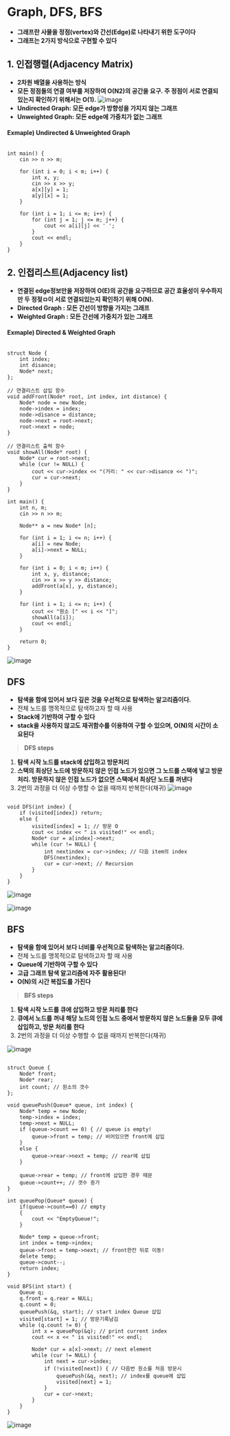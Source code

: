 Graph, DFS, BFS
================
* **그래프란 사물을 정점(vertex)와 간선(Edge)로 나타내기 위한 도구이다**
* **그래프는 2가지 방식으로 구현할 수 있다**
## 1. 인접행렬(Adjacency Matrix)
* **2차원 배열을 사용하는 방식**
* **모든 정점들의 연결 여부를 저장하여 O(N2)의 공간을 요구. 주 정점이 서로 연결되있는지 확인하기 위해서는 O(1).**
![image](https://user-images.githubusercontent.com/50229148/108811059-de2c2280-75ef-11eb-83fe-869752c05edb.png)
* **Undirected Graph: 모든 edge가 방향성을 가지지 않는 그래프**
* **Unweighted Graph: 모든 edge에 가중치가 없는 그래프**
#### Exmaple) Undirected & Unweighted Graph
<pre><code>
int main() {
	cin >> n >> m;

	for (int i = 0; i < m; i++) {
		int x, y;
		cin >> x >> y;
		a[x][y] = 1;
		a[y][x] = 1;
	}

	for (int i = 1; i <= m; i++) {
		for (int j = 1; j <= m; j++) {
			cout << a[i][j] << ' ';
		}
		cout << endl;
	}
}</code></pre>

## 2. 인접리스트(Adjacency list)
* **연결된 edge정보만을 저장하여 O(E)의 공간을 요구하므로 공간 효율성이 우수하지만 두 정젖ㅁ이 서로 연결되있는지 확인하기 위해 O(N).**
* **Directed Graph : 모든 간선이 방향을 가지는 그래프**
* **Weighted Graph : 모든 간선에 가중치가 있는 그래프**
#### Exmaple) Directed & Weighted Graph
<pre><code>
struct Node {
	int index;
	int disance;
	Node* next;
};

// 연결리스트 삽입 함수
void addFront(Node* root, int index, int distance) { 
	Node* node = new Node;
	node->index = index;
	node->disance = distance;
	node->next = root->next;
	root->next = node;
}

// 연결리스트 출력 함수
void showAll(Node* root) {
	Node* cur = root->next;
	while (cur != NULL) {
		cout << cur->index << "(거리: " << cur->disance << ")";
		cur = cur->next;
	}
}

int main() {
	int n, m;
	cin >> n >> m;

	Node** a = new Node* [n];

	for (int i = 1; i <= n; i++) {
		a[i] = new Node;
		a[i]->next = NULL;
	}

	for (int i = 0; i < m; i++) {
		int x, y, distance;
		cin >> x >> y >> distance;
		addFront(a[x], y, distance);
	}

	for (int i = 1; i <= n; i++) {
		cout << "원소 [" << i << "]";
		showAll(a[i]);
		cout << endl;
	}

	return 0;
}</code></pre>
![image](https://user-images.githubusercontent.com/50229148/108811047-d79dab00-75ef-11eb-8fd7-950e9370d6de.png)
## DFS
* **탐색을 함에 있어서 보다 깊은 것을 우선적으로 탐색하는 알고리즘이다.**
* 전체 노드를 맹목적으로 탐색하고자 할 때 사용
* **Stack에 기반하여 구할 수 있다**
* **stack을 사용하지 않고도 재귀함수를 이용하여 구할 수 있으며, O(N)의 시간이 소요된다**
> **DFS steps**
1) **탐색 시작 노드를 stack에 삽입하고 방문처리**
2) **스택의 최상단 노드에 방문하지 않은 인접 노드가 있으면 그 노드를 스택에 넣고 방문처리. 방문하지 않은 인접 노드가 없으면 스택에서 최상단 노드를 꺼낸다**
3) 2번의 과정을 더 이상 수행할 수 없을 때까지 반복한다(재귀)
![image](https://user-images.githubusercontent.com/50229148/108818549-e63e8f00-75fc-11eb-9ea7-d235132f18fb.png)
<pre><code>
void DFS(int index) { 
	if (visited[index]) return;
	else {
		visited[index] = 1; // 방문 O
		cout << index << " is visited!" << endl;
		Node* cur = a[index]->next; 
		while (cur != NULL) {
			int nextindex = cur->index; // 다음 item의 index
			DFS(nextindex);
			cur = cur->next; // Recursion
		}
	}
} </code></pre>
![image](https://user-images.githubusercontent.com/50229148/108818158-56004a00-75fc-11eb-9d0b-4c1ab77aabff.png)

![image](https://user-images.githubusercontent.com/50229148/108818018-20f3f780-75fc-11eb-84d1-893db093e0c8.png)

## BFS
* **탐색을 함에 있어서 보다 너비를 우선적으로 탐색하는 알고리즘이다.**
* 전체 노드를 맹목적으로 탐색하고자 할 때 사용
* **Queue에 기반하여 구할 수 있다**
* **고급 그래프 탐색 알고리즘에 자주 활용된다!**
* **O(N)의 시간 복잡도를 가진다**
> **BFS steps**
1) **탐색 시작 노드를 큐에 삽입하고 방문 처리를 한다**
2) **큐에서 노드를 꺼내 해당 노드의 인접 노드 중에서 방문하지 않은 노드들을 모두 큐에 삽입하고, 방문 처리를 한다**
3) 2번의 과정을 더 이상 수행할 수 없을 때까지 반복한다(재귀)

![image](https://user-images.githubusercontent.com/50229148/108820486-97462900-75ff-11eb-947e-8980080d6b99.png)

<pre><code>
struct Queue {
	Node* front;
	Node* rear;
	int count; // 원소의 갯수
};

void queuePush(Queue* queue, int index) {
	Node* temp = new Node;
	temp->index = index;
	temp->next = NULL;
	if (queue->count == 0) { // queue is empty!
		queue->front = temp; // 비어있으면 front에 삽입
	}
	else {
		queue->rear->next = temp; // rear에 삽입
	}

	queue->rear = temp; // front에 삽입한 경우 때문
	queue->count++; // 갯수 증가
}

int queuePop(Queue* queue) {
	if(queue->count==0) // empty
	{
		cout << "EmptyQueue!";
	}

	Node* temp = queue->front;
	int index = temp->index;
	queue->front = temp->next; // front한칸 뒤로 이동!
	delete temp;
	queue->count--;
	return index;
}

void BFS(int start) {
	Queue q;
	q.front = q.rear = NULL;
	q.count = 0;
	queuePush(&q, start); // start index Queue 삽입
	visited[start] = 1; // 방문기록남김
	while (q.count != 0) {
		int x = queuePop(&q); // print current index 
		cout << x << " is visited!" << endl;
		
		Node* cur = a[x]->next; // next element
		while (cur != NULL) {
			int next = cur->index;
			if (!visited[next]) { // 다음번 원소를 처음 방문시
				queuePush(&q, next); // index를 queue에 삽입
				visited[next] = 1;
			}
			cur = cur->next;
		}
	}
}</code></pre>
![image](https://user-images.githubusercontent.com/50229148/108822594-a4184c00-7602-11eb-8479-2b4404468f16.png)
